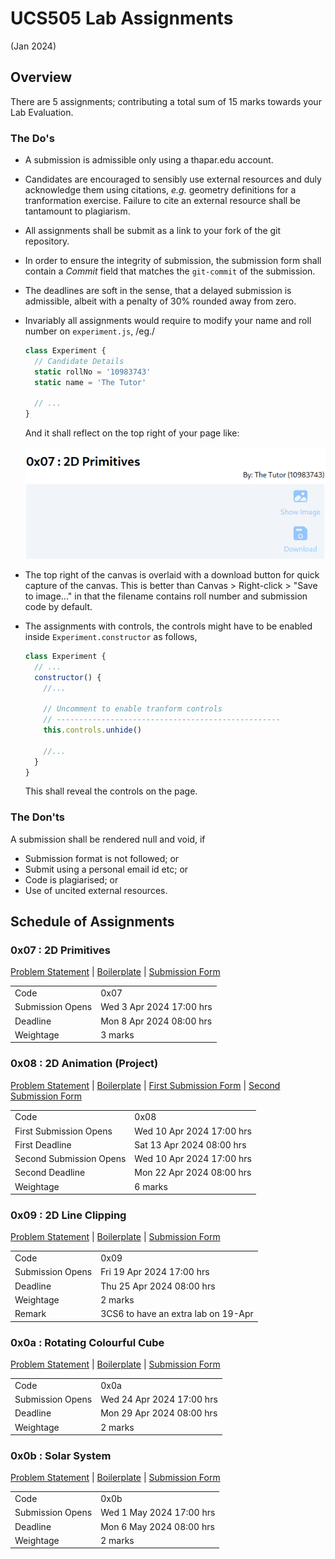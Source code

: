 # UCS505 Lab Assignments 
(Jan 2024)

## Overview ##

There are 5 assignments; contributing a total sum of 15
marks towards your Lab Evaluation.

### The Do's ###
+ A submission is admissible only using a thapar.edu
  account.
+ Candidates are encouraged to sensibly use external
  resources and duly acknowledge them using citations,
  *e.g.*  geometry definitions for a tranformation
  exercise.  Failure to cite an external resource shall
  be tantamount to plagiarism.
+ All assignments shall be submit as a link to your
  fork of the git repository.
+ In order to ensure the integrity of submission, the
  submission form shall contain a *Commit* field that
  matches the `git-commit` of the submission.
+ The deadlines are soft in the sense, that a delayed
  submission is admissible, albeit with a penalty of
  30% rounded away from zero.
+ Invariably all assignments would require to modify
  your name and roll number on `experiment.js`, /eg./
  ```javascript
  class Experiment {
    // Candidate Details
    static rollNo = '10983743'
    static name = 'The Tutor'

    // ...
  }
  ```
  And it shall reflect on the top right of your page
  like:
  
  ![](./assets/name-roll-example.png)
+ The top right of the canvas is overlaid with a
  download button for quick capture of the canvas.
  This is better than Canvas > Right-click > "Save to
  image..." in that the filename contains roll number
  and submission code by default.
+ The assignments with controls, the controls might
  have to be enabled inside `Experiment.constructor` as
  follows,
  ```javascript
  class Experiment {
    // ...
    constructor() {
      //...

      // Uncomment to enable tranform controls
      // --------------------------------------------------
      this.controls.unhide()

      //...
    }
  }
  ```
  This shall reveal the controls on the page.
  

### The Don'ts ###

A submission shall be rendered null and void, if
+ Submission format is not followed; or
+ Submit using a personal email id etc; or
+ Code is plagiarised; or
+ Use of uncited external resources.

## Schedule of Assignments ##

### 0x07 : 2D Primitives ###
[Problem
Statement](./0x07.md) |
[Boilerplate](https://github.com/tiet-ucs505/0x07-2d-primitives)
| [Submission Form](https://docs.google.com/forms/d/e/1FAIpQLSdmWJoYQzw2B_xgiqTSuYdEumigXqnRTr8fCIaA9ptPvf_KTQ/viewform?usp=pp_url&entry.1189318782=3CO6&entry.294246879=10210000&entry.117129202=Shakti+Mann&entry.1197422271=https://github.com/shaktimann000/)

|                  |                          |
|------------------|--------------------------|
| Code             | 0x07                     |
| Submission Opens | Wed 3 Apr 2024 17:00 hrs |
| Deadline         | Mon 8 Apr 2024 08:00 hrs |
| Weightage        | 3 marks                  |

### 0x08 : 2D Animation (Project) ###
[Problem
Statement](./0x08.md) |
[Boilerplate](https://github.com/tiet-ucs505/0x08-2d-animation-project)
| [First Submission Form](https://docs.google.com/forms/d/e/1FAIpQLSed6kxNCwgWZhej7wNamH5KpcSx03WXtDFQN0u1yLY7AaQ5sQ/viewform?usp=pp_url&entry.1189318782=3CO6&entry.294246879=10210000&entry.117129202=Shakti+Mann&entry.1197422271=https://github.com/shaktimann000/0x08) | [Second Submission Form](https://docs.google.com/forms/d/e/1FAIpQLSfqPOC6JAZbnGd6d7kflzy94OFvDiBj654cON969e5US9b0zg/viewform?usp=pp_url&entry.1189318782=3CO6&entry.294246879=10210000&entry.117129202=Shakti+Mann&entry.1197422271=https://github.com/shaktimann000/0x08)

|                         |                           |
|-------------------------|---------------------------|
| Code                    | 0x08                      |
| First Submission Opens  | Wed 10 Apr 2024 17:00 hrs |
| First Deadline          | Sat 13 Apr 2024 08:00 hrs |
| Second Submission Opens | Wed 10 Apr 2024 17:00 hrs |
| Second Deadline         | Mon 22 Apr 2024 08:00 hrs |
| Weightage               | 6 marks                   |


### 0x09 : 2D Line Clipping ###
[Problem
Statement](./0x09.md) |
[Boilerplate](https://github.com/tiet-ucs505/0x09-2d-line-clipping)
| [Submission Form](https://docs.google.com/forms/d/e/1FAIpQLSc1mmH9ZBhpvH3ajKFbpPpzgTcvZBBG3_vs6kzND-H5_q3E_Q/viewform?usp=pp_url&entry.1189318782=3CO6&entry.294246879=10210000&entry.117129202=Shakti+Mann&entry.1197422271=https://github.com/shaktimann000/0x09)

|                  |                                     |
|------------------|-------------------------------------|
| Code             | 0x09                                |
| Submission Opens | Fri 19 Apr 2024 17:00 hrs           |
| Deadline         | Thu 25 Apr 2024 08:00 hrs           |
| Weightage        | 2 marks                             |
| Remark           | 3CS6 to have an extra lab on 19-Apr |


### 0x0a : Rotating Colourful Cube ###
[Problem Statement](./0x0a.md) |
[Boilerplate](https://github.com/tiet-ucs505/0x0a-rotating-colourful-cube)
| [Submission Form](https://docs.google.com/forms/d/e/1FAIpQLScBTZfmCkCzzmxTJflvpqvf628hT3GuNwgTAytvYyUImJc-cQ/viewform?usp=pp_url&entry.1189318782=3CO6&entry.294246879=10210000&entry.117129202=Shakti+Mann&entry.1197422271=https://github.com/shaktimann000/0x0a)

|                  |                              |
|------------------|------------------------------|
| Code             | 0x0a                         |
| Submission Opens | Wed 24 Apr 2024 17:00 hrs    |
| Deadline         | Mon 29 Apr 2024 08:00 hrs    |
| Weightage        | 2 marks                      |

### 0x0b : Solar System ###
[Problem Statement](./0x0b.md) |
[Boilerplate](https://github.com/tiet-ucs505/0x0b-solar-system)
| [Submission Form](https://docs.google.com/forms/d/e/1FAIpQLScBFxf5qgidlS_tVjWKTiwuYZ7aP07lvE9CxHi5AYRfyWfhDw/viewform?usp=pp_url&entry.1189318782=3CO6&entry.294246879=10210000&entry.117129202=Shakti+Mann&entry.1197422271=https://github.com/shaktimann000/0x0b)

|                  |                             |
|------------------|-----------------------------|
| Code             | 0x0b                        |
| Submission Opens | Wed 1 May 2024 17:00 hrs    |
| Deadline         | Mon 6 May 2024 08:00 hrs    |
| Weightage        | 2 marks                     |

